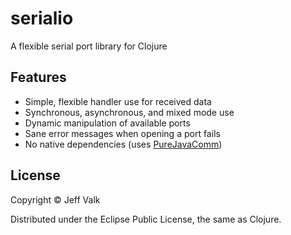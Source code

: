 # serialio

A flexible serial port library for Clojure

## Features

- Simple, flexible handler use for received data
- Synchronous, asynchronous, and mixed mode use
- Dynamic manipulation of available ports
- Sane error messages when opening a port fails
- No native dependencies (uses [PureJavaComm](https://github.com/nyholku/purejavacomm))

## License

Copyright © Jeff Valk

Distributed under the Eclipse Public License, the same as Clojure.
